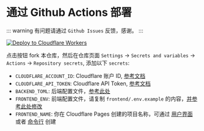 # 通过 Github Actions 部署

::: warning
有问题请通过 `Github Issues` 反馈，感谢。
:::

[![Deploy to Cloudflare Workers](https://deploy.workers.cloudflare.com/button)](https://deploy.workers.cloudflare.com/?url=https://github.com/dreamhunter2333/cloudflare_temp_email)

点击按钮 fork 本仓库，然后在仓库页面 `Settings` -> `Secrets and variables` -> `Actions` -> `Repository secrets`, 添加以下 `secrets`:

- `CLOUDFLARE_ACCOUNT_ID`: Cloudflare 账户 ID, [参考文档](https://developers.cloudflare.com/workers/wrangler/ci-cd/#cloudflare-account-id)
- `CLOUDFLARE_API_TOKEN`: Cloudflare API Token, [参考文档](https://developers.cloudflare.com/workers/wrangler/ci-cd/#api-token)
- `BACKEND_TOML`: 后端配置文件，[参考此处](/zh/guide/cli/worker.html#修改-wrangler-toml-配置文件)
- `FRONTEND_ENV`: 前端配置文件，请复制 `frontend/.env.example` 的内容，[并参考此处修改](/zh/guide/cli/pages.html)
- `FRONTEND_NAME`: 你在 Cloudflare Pages 创建的项目名称，可通过 [用户界面](https://temp-mail-docs.awsl.uk/zh/guide/ui/pages.html) 或者 [命令行](https://temp-mail-docs.awsl.uk/zh/guide/cli/pages.html) 创建
